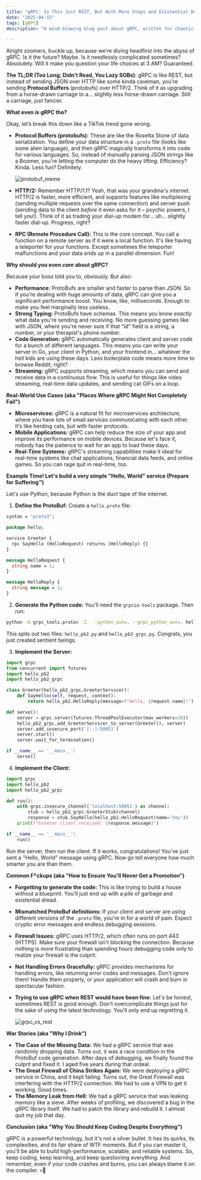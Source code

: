 ```yaml
---
title: "gRPC: Is This Just REST, But With More Steps and Existential Dread?"
date: "2025-04-15"
tags: [gRPC]
description: "A mind-blowing blog post about gRPC, written for chaotic Gen Z engineers. Spoiler alert: It's still coding, and you'll still cry."

---
```


Alright zoomers, buckle up, because we're diving headfirst into the abyss of gRPC. Is it the future? Maybe. Is it needlessly complicated sometimes? Absolutely. Will it make you question your life choices at 3 AM? Guaranteed.

**The TL;DR (Too Long; Didn't Read, You Lazy SOBs)**: gRPC is like REST, but instead of sending JSON over HTTP like some kinda caveman, you're sending **Protocol Buffers** (protobufs) over HTTP/2. Think of it as upgrading from a horse-drawn carriage to a… slightly less horse-drawn carriage. Still a carriage, just fancier.

**What even *is* gRPC tho?**

Okay, let’s break this down like a TikTok trend gone wrong.

*   **Protocol Buffers (protobufs):** These are like the Rosetta Stone of data serialization. You define your data structure in a `.proto` file (looks like some alien language), and then gRPC magically transforms it into code for various languages. So, instead of manually parsing JSON strings like a Boomer, you're letting the computer do the heavy lifting. Efficiency? Kinda. Less fun? Definitely.

    ![protobuf_meme](https://i.kym-cdn.com/photos/images/newsfeed/001/547/081/852.jpg)

*   **HTTP/2:** Remember HTTP/1.1? Yeah, that was your grandma's internet. HTTP/2 is faster, more efficient, and supports features like multiplexing (sending multiple requests over the same connection) and server push (sending data to the client *before* it even asks for it – psychic powers, I tell you!). Think of it as trading your dial-up modem for… uh… slightly faster dial-up. Progress, right?

*   **RPC (Remote Procedure Call):** This is the core concept. You call a function on a remote server as if it were a local function. It's like having a teleporter for your functions. Except sometimes the teleporter malfunctions and your data ends up in a parallel dimension. Fun!

**Why should you even *care* about gRPC?**

Because your boss told you to, obviously. But also:

*   **Performance:** ProtoBufs are smaller and faster to parse than JSON. So if you’re dealing with huge amounts of data, gRPC can give you a significant performance boost. You know, like, milliseconds. Enough to make you feel marginally less useless.
*   **Strong Typing:** ProtoBufs have schemas. This means you know *exactly* what data you're sending and receiving. No more guessing games like with JSON, where you're never sure if that "id" field is a string, a number, or your therapist's phone number.
*   **Code Generation:** gRPC automatically generates client and server code for a bunch of different languages. This means you can write your server in Go, your client in Python, and your frontend in… whatever the hell kids are using these days. Less boilerplate code means more time to browse Reddit, right?
*   **Streaming:** gRPC supports streaming, which means you can send and receive data in a continuous flow. This is useful for things like video streaming, real-time data updates, and sending cat GIFs on a loop.

**Real-World Use Cases (aka "Places Where gRPC Might Not Completely Fail")**

*   **Microservices:** gRPC is a natural fit for microservices architecture, where you have lots of small services communicating with each other. It’s like herding cats, but with faster protocols.
*   **Mobile Applications:** gRPC can help reduce the size of your app and improve its performance on mobile devices. Because let's face it, nobody has the patience to wait for an app to load these days.
*   **Real-Time Systems:** gRPC's streaming capabilities make it ideal for real-time systems like chat applications, financial data feeds, and online games. So you can rage quit in real-time, too.

**Example Time! Let's build a very simple "Hello, World" service (Prepare for Suffering™️)**

Let's use Python, because Python is the duct tape of the internet.

1.  **Define the ProtoBuf:** Create a `hello.proto` file:

```protobuf
syntax = "proto3";

package hello;

service Greeter {
  rpc SayHello (HelloRequest) returns (HelloReply) {}
}

message HelloRequest {
  string name = 1;
}

message HelloReply {
  string message = 1;
}
```

2.  **Generate the Python code:** You'll need the `grpcio-tools` package. Then run:

```bash
python -m grpc_tools.protoc -I. --python_out=. --grpc_python_out=. hello.proto
```

This spits out two files: `hello_pb2.py` and `hello_pb2_grpc.py`. Congrats, you just created sentient beings.

3.  **Implement the Server:**

```python
import grpc
from concurrent import futures
import hello_pb2
import hello_pb2_grpc

class Greeter(hello_pb2_grpc.GreeterServicer):
    def SayHello(self, request, context):
        return hello_pb2.HelloReply(message=f"Hello, {request.name}!")

def serve():
    server = grpc.server(futures.ThreadPoolExecutor(max_workers=10))
    hello_pb2_grpc.add_GreeterServicer_to_server(Greeter(), server)
    server.add_insecure_port('[::]:50051')
    server.start()
    server.wait_for_termination()

if __name__ == '__main__':
    serve()
```

4.  **Implement the Client:**

```python
import grpc
import hello_pb2
import hello_pb2_grpc

def run():
    with grpc.insecure_channel('localhost:50051') as channel:
        stub = hello_pb2_grpc.GreeterStub(channel)
        response = stub.SayHello(hello_pb2.HelloRequest(name='You'))
    print(f"Greeter client received: {response.message}")

if __name__ == '__main__':
    run()
```

Run the server, then run the client. If it works, congratulations! You've just sent a "Hello, World" message using gRPC. Now go tell everyone how much smarter you are than them.

**Common F\*ckups (aka "How to Ensure You'll Never Get a Promotion")**

*   **Forgetting to generate the code:** This is like trying to build a house without a blueprint. You'll just end up with a pile of garbage and existential dread.
*   **Mismatched ProtoBuf definitions:** If your client and server are using different versions of the `.proto` file, you're in for a world of pain. Expect cryptic error messages and endless debugging sessions.
*   **Firewall Issues:** gRPC uses HTTP/2, which often runs on port 443 (HTTPS). Make sure your firewall isn't blocking the connection. Because nothing is more frustrating than spending hours debugging code only to realize your firewall is the culprit.
*   **Not Handling Errors Gracefully:** gRPC provides mechanisms for handling errors, like returning error codes and messages. Don't ignore them! Handle them properly, or your application will crash and burn in spectacular fashion.
*   **Trying to use gRPC when REST would have been fine:** Let's be honest, sometimes REST is good enough. Don't overcomplicate things just for the sake of using the latest technology. You'll only end up regretting it.

    ![grpc_vs_rest](https://imgflip.com/i/8oaqv3)

**War Stories (aka "Why I Drink")**

*   **The Case of the Missing Data:** We had a gRPC service that was randomly dropping data. Turns out, it was a race condition in the ProtoBuf code generation. After days of debugging, we finally found the culprit and fixed it. I aged five years during that ordeal.
*   **The Great Firewall of China Strikes Again:** We were deploying a gRPC service in China, and it kept failing. Turns out, the Great Firewall was interfering with the HTTP/2 connection. We had to use a VPN to get it working. Good times.
*   **The Memory Leak from Hell:** We had a gRPC service that was leaking memory like a sieve. After weeks of profiling, we discovered a bug in the gRPC library itself. We had to patch the library and rebuild it. I almost quit my job that day.

**Conclusion (aka "Why You Should Keep Coding Despite Everything")**

gRPC is a powerful technology, but it's not a silver bullet. It has its quirks, its complexities, and its fair share of WTF moments. But if you can master it, you'll be able to build high-performance, scalable, and reliable systems. So, keep coding, keep learning, and keep questioning everything. And remember, even if your code crashes and burns, you can always blame it on the compiler. 💀🙏
